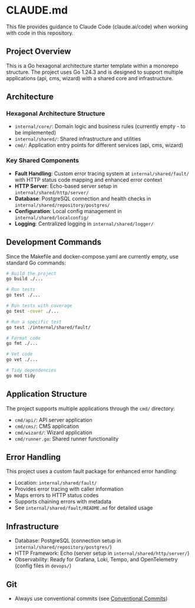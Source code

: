 # CLAUDE.md

This file provides guidance to Claude Code (claude.ai/code) when working with code in this repository.

## Project Overview

This is a Go hexagonal architecture starter template within a monorepo structure. The project uses Go 1.24.3 and is designed to support multiple applications (api, cms, wizard) with a shared core and infrastructure.

## Architecture

### Hexagonal Architecture Structure

- `internal/core/`: Domain logic and business rules (currently empty - to be implemented)
- `internal/shared/`: Shared infrastructure and utilities
- `cmd/`: Application entry points for different services (api, cms, wizard)

### Key Shared Components

- **Fault Handling**: Custom error tracing system at `internal/shared/fault/` with HTTP status code mapping and enhanced error context
- **HTTP Server**: Echo-based server setup in `internal/shared/http/server/`
- **Database**: PostgreSQL connection and health checks in `internal/shared/repository/postgres/`
- **Configuration**: Local config management in `internal/shared/localconfig/`
- **Logging**: Centralized logging in `internal/shared/logger/`

## Development Commands

Since the Makefile and docker-compose.yaml are currently empty, use standard Go commands:

```bash
# Build the project
go build ./...

# Run tests
go test ./...

# Run tests with coverage
go test -cover ./...

# Run a specific test
go test ./internal/shared/fault/

# Format code
go fmt ./...

# Vet code
go vet ./...

# Tidy dependencies
go mod tidy
```

## Application Structure

The project supports multiple applications through the `cmd/` directory:

- `cmd/api/`: API server application
- `cmd/cms/`: CMS application
- `cmd/wizard/`: Wizard application
- `cmd/runner.go`: Shared runner functionality

## Error Handling

This project uses a custom fault package for enhanced error handling:

- Location: `internal/shared/fault/`
- Provides error tracing with caller information
- Maps errors to HTTP status codes
- Supports chaining errors with metadata
- See `internal/shared/fault/README.md` for detailed usage

## Infrastructure

- Database: PostgreSQL (connection setup in `internal/shared/repository/postgres/`)
- HTTP Framework: Echo (server setup in `internal/shared/http/server/`)
- Observability: Ready for Grafana, Loki, Tempo, and OpenTelemetry (config files in `devops/`)

## Git

- Always use conventional commits (see [Conventional Commits](https://www.conventionalcommits.org/en/v1.0.0/))
